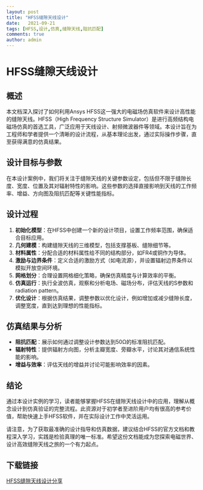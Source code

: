 ```yaml
---
layout: post
title: "HFSS缝隙天线设计"
date:   2021-09-21
tags: [HFSS,设计,仿真,缝隙天线,阻抗匹配]
comments: true
author: admin
---
```

# HFSS缝隙天线设计

## 概述
本文档深入探讨了如何利用Ansys HFSS这一强大的电磁场仿真软件来设计高性能的缝隙天线。HFSS（High Frequency Structure Simulator）是进行高频结构电磁场仿真的首选工具，广泛应用于天线设计、射频微波器件等领域。本设计旨在为工程师和学者提供一个清晰的设计流程，从基本理论出发，通过实际操作步骤，直至获得满意的仿真结果。

## 设计目标与参数
在本设计案例中，我们将关注于缝隙天线的关键参数设定，包括但不限于缝隙长度、宽度、位置及其对辐射特性的影响。这些参数的选择直接影响到天线的工作频率、增益、方向图及阻抗匹配等关键性能指标。

## 设计过程
1. **初始化模型**：在HFSS中创建一个新的设计项目，设置工作频率范围，确保适合目标应用。
2. **几何建模**：构建缝隙天线的三维模型，包括支撑基板、缝隙细节等。
3. **材料属性**：分配合适的材料属性给不同的结构部分，如FR4或铜作为导体。
4. **激励与边界条件**：定义合适的激励方式（如电流源），并设置辐射边界条件以模拟开放空间环境。
5. **网格划分**：合理设置网格细化策略，确保仿真精度与计算效率的平衡。
6. **仿真运行**：执行全波仿真，观察和分析电场、磁场分布，评估天线的S参数和 radiation pattern。
7. **优化设计**：根据仿真结果，调整参数以优化设计，例如增加或减少缝隙长度，调整宽度，直到达到理想的性能指标。

## 仿真结果与分析
- **阻抗匹配**：展示如何通过调整设计参数达到50Ω的标准阻抗匹配。
- **辐射特性**：提供辐射方向图，分析主瓣宽度、旁瓣水平，讨论其对通信系统性能的影响。
- **增益与效率**：评估天线的增益并讨论可能影响效率的因素。

## 结论
通过本设计实例的学习，读者能够掌握HFSS在缝隙天线设计中的应用，理解从概念设计到仿真验证的完整流程。此资源对于初学者至进阶用户均有很高的参考价值，帮助快速上手HFSS软件，并在实际设计工作中灵活运用。

请注意，为了获取最准确的设计指导和仿真数据，建议结合HFSS的官方文档和教程深入学习，实践是检验真理的唯一标准。希望这份文档能成为您探索电磁世界、设计高效缝隙天线之旅的一个有力起点。

## 下载链接

[HFSS缝隙天线设计分享](https://pan.quark.cn/s/9682b5a0727a)